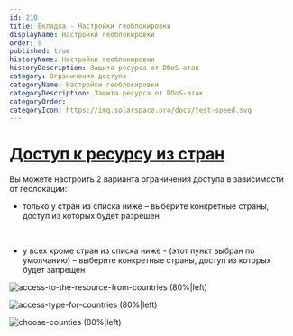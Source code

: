 ```yaml
---
id: 210
title: Вкладка - Настройки геоблокировки
displayName: Настройки геоблокировки
order: 9
published: true
historyName: Настройки геоблокировки
historyDescription: Защита ресурса от DDoS-атак
category: Ограничения доступа
categoryName: Настройки геоблокировки
categoryDescription: Защита ресурса от DDoS-атак
categoryOrder: 
categoryIcon: https://img.solarspace.pro/docs/test-speed.svg
---
```



# [Доступ к ресурсу из стран](access-toresource-from-)

Вы можете настроить 2 варианта ограничения доступа в зависимости от геолокации:


- только у стран из списка ниже – выберите конкретные страны, доступ из которых будет разрешен

<br/>

- у всех кроме стран из списка ниже - (этот пункт выбран по умолчанию) – выберите конкретные страны, доступ из которых будет запрещен

![access-to-the-resource-from-countries (80%|left)](https://img.solarspace.pro/docs/field-geo.jpg "Ограничение входящего трафика для стран")

![access-type-for-countries (80%|left)](https://img.solarspace.pro/docs/choose-countries-geo.jpg "Доступность входящего траифка для выбранных стран")

![choose-counties (80%|left)](https://img.solarspace.pro/docs/countries-menu-geo.jpg "Страны, которым будет разрешено или запрещено отправлять трафик")